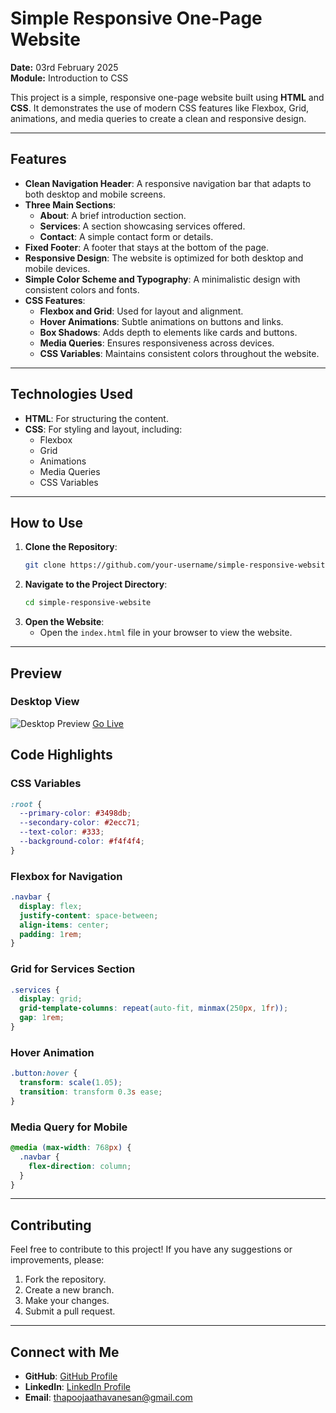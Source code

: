 
# **Simple Responsive One-Page Website**

**Date:** 03rd February 2025  
**Module:** Introduction to CSS  

This project is a simple, responsive one-page website built using **HTML** and **CSS**. It demonstrates the use of modern CSS features like Flexbox, Grid, animations, and media queries to create a clean and responsive design.

---

## **Features**

- **Clean Navigation Header**: A responsive navigation bar that adapts to both desktop and mobile screens.
- **Three Main Sections**:
  - **About**: A brief introduction section.
  - **Services**: A section showcasing services offered.
  - **Contact**: A simple contact form or details.
- **Fixed Footer**: A footer that stays at the bottom of the page.
- **Responsive Design**: The website is optimized for both desktop and mobile devices.
- **Simple Color Scheme and Typography**: A minimalistic design with consistent colors and fonts.
- **CSS Features**:
  - **Flexbox and Grid**: Used for layout and alignment.
  - **Hover Animations**: Subtle animations on buttons and links.
  - **Box Shadows**: Adds depth to elements like cards and buttons.
  - **Media Queries**: Ensures responsiveness across devices.
  - **CSS Variables**: Maintains consistent colors throughout the website.

---

## **Technologies Used**

- **HTML**: For structuring the content.
- **CSS**: For styling and layout, including:
  - Flexbox
  - Grid
  - Animations
  - Media Queries
  - CSS Variables

---

## **How to Use**

1. **Clone the Repository**:
   ```bash
   git clone https://github.com/your-username/simple-responsive-website.git
   ```
2. **Navigate to the Project Directory**:
   ```bash
   cd simple-responsive-website
   ```
3. **Open the Website**:
   - Open the `index.html` file in your browser to view the website.

---

## **Preview**

### Desktop View
![Desktop Preview](assets/desktop-preview.png) <!-- Add a screenshot if available -->
[Go Live](https://thapoojaa.github.io/Introduction-to-CSS/)

## **Code Highlights**

### **CSS Variables**
```css
:root {
  --primary-color: #3498db;
  --secondary-color: #2ecc71;
  --text-color: #333;
  --background-color: #f4f4f4;
}
```

### **Flexbox for Navigation**
```css
.navbar {
  display: flex;
  justify-content: space-between;
  align-items: center;
  padding: 1rem;
}
```

### **Grid for Services Section**
```css
.services {
  display: grid;
  grid-template-columns: repeat(auto-fit, minmax(250px, 1fr));
  gap: 1rem;
}
```

### **Hover Animation**
```css
.button:hover {
  transform: scale(1.05);
  transition: transform 0.3s ease;
}
```

### **Media Query for Mobile**
```css
@media (max-width: 768px) {
  .navbar {
    flex-direction: column;
  }
}
```

---

## **Contributing**

Feel free to contribute to this project! If you have any suggestions or improvements, please:
1. Fork the repository.
2. Create a new branch.
3. Make your changes.
4. Submit a pull request.

---


## **Connect with Me**

- **GitHub**: [GitHub Profile](https://github.com/thapoojaa)
- **LinkedIn**: [LinkedIn Profile](https://linkedin.com/in/thapoojaa)
- **Email**: thapoojaathavanesan@gmail.com





